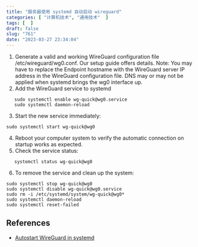 ```yaml
---
title: "服务器使用 systemd 自动启动 wireguard"
categories: [ "计算机技术", "通用技术"  ]
tags: [  ]
draft: false
slug: "761"
date: "2023-03-27 23:34:04"
---
```


1. Generate a valid and working WireGuard configuration file /etc/wireguard/wg0.conf. Our setup guide offers details.    Note: You may have to replace the Endpoint hostname with the WireGuard server IP address in the WireGuard configuration file. DNS may or may not be applied when systemd brings the wg0 interface up.
2. Add the WireGuard service to systemd     
```
   sudo systemctl enable wg-quick@wg0.service
   sudo systemctl daemon-reload
```
3. Start the new service immediately:     
```
sudo systemctl start wg-quick@wg0
```
4. Reboot your computer system to verify the automatic connection on startup works as expected.
5. Check the service status:    
```
   systemctl status wg-quick@wg0
```
6. To remove the service and clean up the system:    
```
sudo systemctl stop wg-quick@wg0
sudo systemctl disable wg-quick@wg0.service
sudo rm -i /etc/systemd/system/wg-quick@wg0*
sudo systemctl daemon-reload
sudo systemctl reset-failed
```

## References

* [Autostart WireGuard in systemd](https://www.ivpn.net/knowledgebase/linux/linux-autostart-wireguard-in-systemd/)

